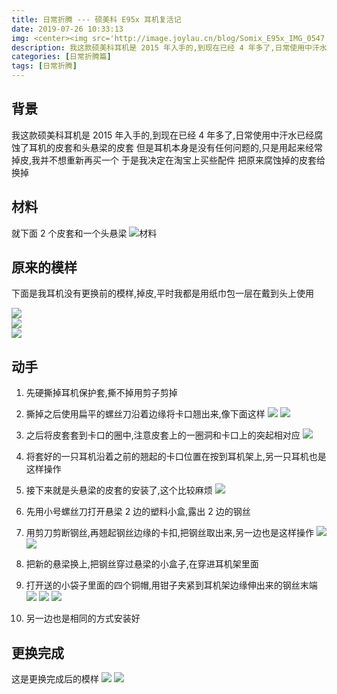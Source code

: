 ```yaml
---
title: 日常折腾 --- 硕美科 E95x 耳机复活记
date: 2019-07-26 10:33:13
img: <center><img src='http://image.joylau.cn/blog/Somix_E95x_IMG_0547.JPG' width='50%' alt='Somix E95x'></center>
description: 我这款硕美科耳机是 2015 年入手的,到现在已经 4 年多了,日常使用中汗水已经腐蚀了耳机的皮套和头悬梁的皮套
categories: [日常折腾篇]
tags: [日常折腾]
---
```


<!-- more -->
## 背景
我这款硕美科耳机是 2015 年入手的,到现在已经 4 年多了,日常使用中汗水已经腐蚀了耳机的皮套和头悬梁的皮套
但是耳机本身是没有任何问题的,只是用起来经常掉皮,我并不想重新再买一个
于是我决定在淘宝上买些配件
把原来腐蚀掉的皮套给换掉

## 材料
就下面 2 个皮套和一个头悬梁
![材料](http://gd4.alicdn.com/imgextra/i4/1714578795/O1CN01IAg4JF2Eq9sEivlHX_!!1714578795.jpg_800x800.jpg)


## 原来的模样
下面是我耳机没有更换前的模样,掉皮,平时我都是用纸巾包一层在戴到头上使用

![](http://image.joylau.cn/blog/Somix_E95x_IMG_0534.JPG)  
![](http://image.joylau.cn/blog/Somix_E95x_IMG_0535.JPG)  
![](http://image.joylau.cn/blog/Somix_E95x_IMG_0536.JPG)  

## 动手
1. 先硬撕掉耳机保护套,撕不掉用剪子剪掉
2. 撕掉之后使用扁平的螺丝刀沿着边缘将卡口翘出来,像下面这样
![](http://image.joylau.cn/blog/Somix_E95x_IMG_0537.JPG)
![](http://image.joylau.cn/blog/Somix_E95x_IMG_0538.JPG)

3. 之后将皮套套到卡口的圈中,注意皮套上的一圈洞和卡口上的突起相对应
![](![](http://image.joylau.cn/blog/Somix_E95x_IMG_0539.JPG))

4. 将套好的一只耳机沿着之前的翘起的卡口位置在按到耳机架上,另一只耳机也是这样操作
5. 接下来就是头悬梁的皮套的安装了,这个比较麻烦
![](http://image.joylau.cn/blog/Somix_E95x_IMG_0545.JPG)
6. 先用小号螺丝刀打开悬梁 2 边的塑料小盒,露出 2 边的钢丝
7. 用剪刀剪断钢丝,再翘起钢丝边缘的卡扣,把钢丝取出来,另一边也是这样操作
![](http://image.joylau.cn/blog/Somix_E95x_IMG_0540.JPG)
![](http://image.joylau.cn/blog/Somix_E95x_IMG_0544.JPG)
8. 把新的悬梁换上,把钢丝穿过悬梁的小盒子,在穿进耳机架里面
9. 打开送的小袋子里面的四个铜帽,用钳子夹紧到耳机架边缘伸出来的钢丝末端
![](http://image.joylau.cn/blog/Somix_E95x_IMG_0541.JPG)
![](http://image.joylau.cn/blog/Somix_E95x_IMG_0542.JPG)
![](http://image.joylau.cn/blog/Somix_E95x_IMG_0543.JPG)
10. 另一边也是相同的方式安装好

## 更换完成
这是更换完成后的模样
![](http://image.joylau.cn/blog/Somix_E95x_IMG_0546.JPG)
![](http://image.joylau.cn/blog/Somix_E95x_IMG_0547.JPG)

